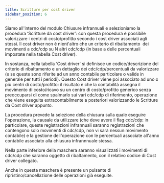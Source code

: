 ```yaml
---
title: Scritture per cost driver
sidebar_position: 6
---
```


Siamo all'interno del modulo Chiusure infrannuali e selezioniamo la procedura ‘Scritture da cost driver': con questa procedura è possibile valorizzare i centri di costo/profitto secondo i cost driver associati agli stessi. Il cost driver non è nient'altro che un criterio di ribaltamento  dei movimenti a cdc/cdp su N altri cdc/cdp (in base a delle percentuali impostate nella tabella Cost driver).

In sostanza, nella tabella ‘Cost driver' si definisce un codice/descrizione del criterio di ribaltamento e un dettaglio dei cdc/cdp/percentuali da valorizzare (e se queste sono riferite ad un anno contabile particolare o valide in generale per tutti i periodi). Questo Cost driver viene poi associato ad uno o più centri di costo/profitto: il risultato è che la contabilità assegna il movimento di costo/ricavo su un centro di costo/profitto generico senza preoccuparsi di come spalmarlo sui vari cdc/cdp di riferimento, operazione che viene eseguita extracontabilmente a posteriori valorizzando le Scritture da Cost driver appunto.

La procedura prevede la selezione della chiusura sulla quale eseguire l'operazione, la causale da utilizzare (che deve avere il flag cdc/cdp: in particolare, queste registrazioni infrannuali saranno registrazioni che contengono solo movimenti di cdc/cdp, non vi sarà nessun movimento contabile) e la gestione dell'operazione con le percentuali associate all'anno contabile associato alla chiusura infrannnuale stessa.

Nella parte inferiore della maschera saranno visualizzati i movimenti di cdc/cdp che saranno oggetto di ribaltamento, con il relativo codice di Cost driver collegato.

Anche in questa maschera è presente un pulsante di ripristino/cancellazione delle operazioni già eseguite.

